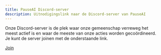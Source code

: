 ```yaml
---
title: PauseAI Discord-server
description: Uitnodigingslink naar de Discord-server van PauseAI
---
```


Onze Discord-server is de plek waar onze gemeenschap verreweg het meest actief is en waar de meeste van onze acties worden gecoördineerd.  
Je kunt de server joinen met de onderstaande link.

[Join](https://discord.gg/VhPHt5PRmK)
